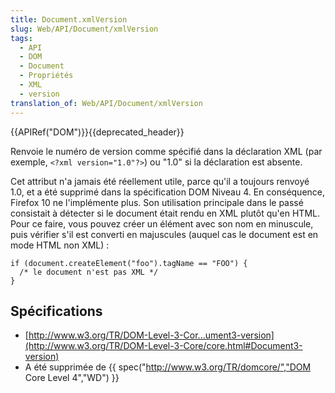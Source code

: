 ```yaml
---
title: Document.xmlVersion
slug: Web/API/Document/xmlVersion
tags:
  - API
  - DOM
  - Document
  - Propriétés
  - XML
  - version
translation_of: Web/API/Document/xmlVersion
---
```

{{APIRef("DOM")}}{{deprecated_header}}

Renvoie le numéro de version comme spécifié dans la déclaration XML (par exemple, `<?xml version="1.0"?>`) ou "1.0" si la déclaration est absente.

Cet attribut n'a jamais été réellement utile, parce qu'il a toujours renvoyé 1.0, et a été supprimé dans la spécification DOM Niveau 4. En conséquence, Firefox 10 ne l'implémente plus. Son utilisation principale dans le passé consistait à détecter si le document était rendu en XML plutôt qu'en HTML. Pour ce faire, vous pouvez créer un élément avec son nom en minuscule, puis vérifier s'il est converti en majuscules (auquel cas le document est en mode HTML non XML) :

    if (document.createElement("foo").tagName == "FOO") {
      /* le document n'est pas XML */
    }

## Spécifications

- [http://www.w3.org/TR/DOM-Level-3-Cor...ument3-version](http://www.w3.org/TR/DOM-Level-3-Core/core.html#Document3-version)
- A été supprimée de {{ spec("http://www.w3.org/TR/domcore/","DOM Core Level 4","WD") }}
